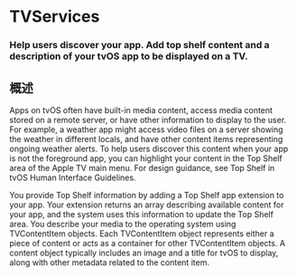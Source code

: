 # TVServices
### Help users discover your app. Add top shelf content and a description of your tvOS app to be displayed on a TV.
## 概述
Apps on tvOS often have built-in media content, access media content stored on a remote server, or have other information to display to the user. For example, a weather app might access video files on a server showing the weather in different locals, and have other content items representing ongoing weather alerts. To help users discover this content when your app is not the foreground app, you can highlight your content in the Top Shelf area of the Apple TV main menu. For design guidance, see Top Shelf in tvOS Human Interface Guidelines.

You provide Top Shelf information by adding a Top Shelf app extension to your app. Your extension returns an array describing available content for your app, and the system uses this information to update the Top Shelf area. You describe your media to the operating system using TVContentItem objects. Each TVContentItem object represents either a piece of content or acts as a container for other TVContentItem objects. A content object typically includes an image and a title for tvOS to display, along with other metadata related to the content item.
